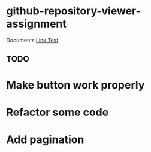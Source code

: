 # github-repository-viewer-assignment

Documents
[Link Text](https://docs.google.com/document/d/1f8P-BPqXI4FncsMnh1EtFxkkHlqes2V8Ll8D2LWaEBM/edit?usp=sharing)

## TODO

# Make button work properly

# Refactor some code

# Add pagination
